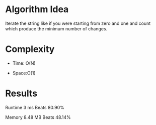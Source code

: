 # Algorithm Idea

Iterate the string like if you were starting from zero and one and count which produce the minimum number of changes.


# Complexity

- Time: O(N)

- Space:O(1)

# Results

Runtime
3
ms
Beats
80.90%

Memory
8.48
MB
Beats
48.14%